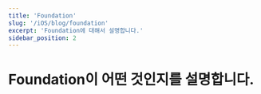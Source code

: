 ```yaml
---
title: 'Foundation'
slug: '/iOS/blog/foundation'
excerpt: 'Foundation에 대해서 설명합니다.'
sidebar_position: 2
---
```


# Foundation이 어떤 것인지를 설명합니다.
